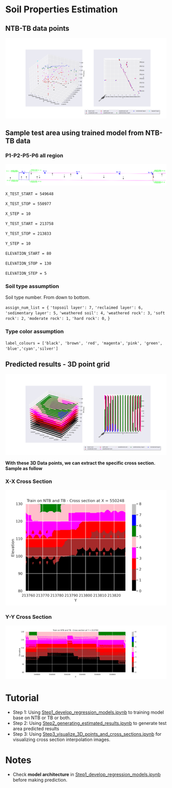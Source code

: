 # Soil Properties Estimation
## **NTB-TB data points**
![image](figures/ntb-tb.png)
## **Sample test area using trained model from NTB-TB data**

### P1-P2-P5-P6 all region 

![image](figures/test_area.png)


`X_TEST_START = 549648`

`X_TEST_STOP = 550977`

`X_STEP = 10`

`Y_TEST_START = 213758`

`Y_TEST_STOP = 213833`

`Y_STEP = 10`

`ELEVATION_START = 80`

`ELEVATION_STOP = 130`

`ELEVATION_STEP = 5`

### **Soil type assumption**

Soil type number. From down to bottom.

`assign_num_list = {`
                    `'topsoil layer': 7,`
                    `'reclaimed layer': 6,`
                    `'sedimentary layer': 5,`
                    `'weathered soil': 4,`
                    `'weathered rock': 3,`
                    `'soft rock': 2,`
                    `'moderate rock': 1,`
                     `'hard rock': 0,`
                  `}`
                 
 ### **Type color assumption**
 
`label_colours = ['black', 'brown', 'red', 'magenta',`
                `'pink', 'green',`
                `'blue','cyan','silver']`
                
## **Predicted results - 3D point grid**

![image](figures/estimated_merged_ntb_tb.png)

**With these 3D Data points, we can extract the specific cross section. Sample as follow**

### **X-X Cross Section**
![image](figures/cross_section_X_ntb_tb.png)

### **Y-Y Cross Section**
![image](figures/cross_section_Y_ntb_tb.png)


# Tutorial
- Step 1: Using [Step1_develop_regression_models.ipynb](Step1_develop_regression_models.ipynb) to training model base on NTB or TB or both.
- Step 2: Using [Step2_generating_estimated_results.ipynb](Step2_generating_estimated_results.ipynb) to generate test area predicted results
- Step 3: Using [Step3_visualize_3D_points_and_cross_sections.ipynb](Step3_visualize_3D_points_and_cross_sections.ipynb) for visualizing cross section interpolation images.

# Notes
- Check **model architecture** in [Step1_develop_regression_models.ipynb](Step1_develop_regression_models.ipynb) before making prediction.
